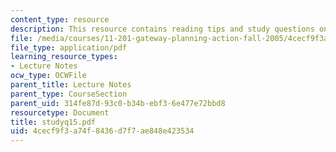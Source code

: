 ```yaml
---
content_type: resource
description: This resource contains reading tips and study questions on session 15.
file: /media/courses/11-201-gateway-planning-action-fall-2005/4cecf9f3a74f8436d7f7ae848e423534_studyq15.pdf
file_type: application/pdf
learning_resource_types:
- Lecture Notes
ocw_type: OCWFile
parent_title: Lecture Notes
parent_type: CourseSection
parent_uid: 314fe87d-93c0-b34b-ebf3-6e477e72bbd8
resourcetype: Document
title: studyq15.pdf
uid: 4cecf9f3-a74f-8436-d7f7-ae848e423534
---
```

